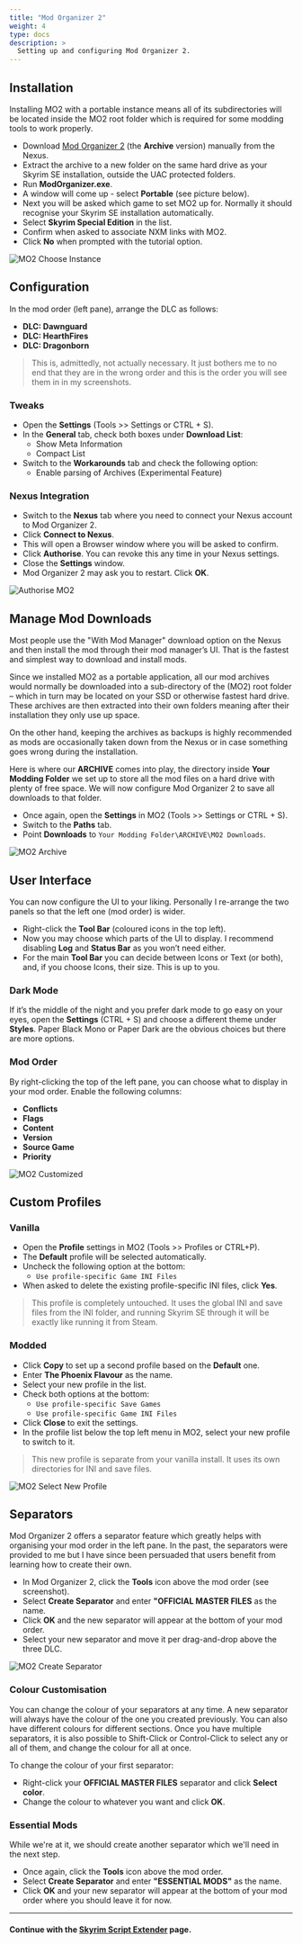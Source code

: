 ```yaml
---
title: "Mod Organizer 2"
weight: 4
type: docs
description: >
  Setting up and configuring Mod Organizer 2.
---
```


## Installation

Installing MO2 with a portable instance means all of its subdirectories will be located inside the MO2 root folder which is required for some modding tools to work properly.

* Download [Mod Organizer 2](https://www.nexusmods.com/skyrimspecialedition/mods/6194) (the **Archive** version) manually from the Nexus.
* Extract the archive to a new folder on the same hard drive as your Skyrim SE installation, outside the UAC protected folders.
* Run **ModOrganizer.exe**.
* A window will come up - select **Portable** (see picture below).
* Next you will be asked which game to set MO2 up for. Normally it should recognise your Skyrim SE installation automatically.
* Select **Skyrim Special Edition** in the list.
* Confirm when asked to associate NXM links with MO2.
* Click **No** when prompted with the tutorial option.

![MO2 Choose Instance](/Pictures/skyrim-se/initial-setup/mo2-choose-instance.png)

## Configuration

In the mod order (left pane), arrange the DLC as follows:

- **DLC: Dawnguard**
- **DLC: HearthFires**
- **DLC: Dragonborn**

> This is, admittedly, not actually necessary. It just bothers me to no end that they are in the wrong order and this is the order you will see them in in my screenshots.

### Tweaks

* Open the **Settings** (Tools >> Settings or CTRL + S).
* In the **General** tab, check both boxes under **Download List**:
  * Show Meta Information
  * Compact List
* Switch to the **Workarounds** tab and check the following option:
  * Enable parsing of Archives (Experimental Feature)

### Nexus Integration

* Switch to the **Nexus** tab where you need to connect your Nexus account to Mod Organizer 2.
* Click **Connect to Nexus**.
* This will open a Browser window where you will be asked to confirm.
* Click **Authorise**. You can revoke this any time in your Nexus settings.
* Close the **Settings** window.
* Mod Organizer 2 may ask you to restart. Click **OK**.

![Authorise MO2](/Pictures/skyrim-se/initial-setup/authorise-mo2.png)

## Manage Mod Downloads

Most people use the "With Mod Manager" download option on the Nexus and then install the mod through their mod manager’s UI. That is the fastest and simplest way to download and install mods.

Since we installed MO2 as a portable application, all our mod archives would normally be downloaded into a sub-directory of the (MO2) root folder – which in turn may be located on your SSD or otherwise fastest hard drive. These archives are then extracted into their own folders meaning after their installation they only use up space.

On the other hand, keeping the archives as backups is highly recommended as mods are occasionally taken down from the Nexus or in case something goes wrong during the installation.

Here is where our **ARCHIVE** comes into play, the directory inside **Your Modding Folder** we set up to store all the mod files on a hard drive with plenty of free space. We will now configure Mod Organizer 2 to save all downloads to that folder.

* Once again, open the **Settings** in MO2 (Tools >> Settings or CTRL + S).
* Switch to the **Paths** tab.
* Point **Downloads** to `Your Modding Folder\ARCHIVE\MO2 Downloads`.

![MO2 Archive](/Pictures/skyrim-se/initial-setup/mo2-archive.png)

## User Interface

You can now configure the UI to your liking. Personally I re-arrange the two panels so that the left one (mod order) is wider.

* Right-click the **Tool Bar** (coloured icons in the top left).
* Now you may choose which parts of the UI to display. I recommend disabling **Log** and **Status Bar** as you won’t need either.
* For the main **Tool Bar** you can decide between Icons or Text (or both), and, if you choose Icons, their size. This is up to you.

### Dark Mode

If it’s the middle of the night and you prefer dark mode to go easy on your eyes, open the **Settings** (CTRL + S) and choose a different theme under **Styles**. Paper Black Mono or Paper Dark are the obvious choices but there are more options.

### Mod Order

By right-clicking the top of the left pane, you can choose what to display in your mod order. Enable the following columns:

* **Conflicts**
* **Flags**
* **Content**
* **Version**
* **Source Game**
* **Priority**

![MO2 Customized](/Pictures/skyrim-se/initial-setup/mo2-customised.png)

## Custom Profiles

### Vanilla

* Open the **Profile** settings in MO2 (Tools >> Profiles or CTRL+P).
* The **Default** profile will be selected automatically.
* Uncheck the following option at the bottom:
  * `Use profile-specific Game INI Files`
* When asked to delete the existing profile-specific INI files, click **Yes**.

> This profile is completely untouched. It uses the global INI and save files from the INI folder, and running Skyrim SE through it will be exactly like running it from Steam. 

### Modded

* Click **Copy** to set up a second profile based on the **Default** one.
* Enter **The Phoenix Flavour** as the name.
* Select your new profile in the list.
* Check both options at the bottom:
  * `Use profile-specific Save Games`
  * `Use profile-specific Game INI Files`
* Click **Close** to exit the settings.
* In the profile list below the top left menu in MO2, select your new profile to switch to it.

> This new profile is separate from your vanilla install. It uses its own directories for INI and save files.

![MO2 Select New Profile](/Pictures/skyrim-se/initial-setup/mo2-select-new-profile.png)

## Separators

Mod Organizer 2 offers a separator feature which greatly helps with organising your mod order in the left pane. In the past, the separators were provided to me but I have since been persuaded that  users benefit from learning how to create their own.

- In Mod Organizer 2, click the **Tools** icon above the mod order (see screenshot).
- Select **Create Separator** and enter **"OFFICIAL MASTER FILES** as the name.
- Click **OK** and the new separator will appear at the bottom of your mod order.
- Select your new separator and move it per drag-and-drop above the three DLC.

![MO2 Create Separator](/Pictures/skyrim-se/initial-setup/mo2-create-separator.png)

### Colour Customisation

You can change the colour of your separators at any time. A new separator will always have the colour of the one you created previously. You can also have different colours for different sections. Once you have multiple separators, it is also possible to Shift-Click or Control-Click to select any or all of them, and change the colour for all at once.

To change the colour of your first separator:

- Right-click your **OFFICIAL MASTER FILES** separator and click **Select color**.
- Change the colour to whatever you want and click **OK**.

### Essential Mods

While we're at it, we should create another separator which we'll need in the next step.

- Once again, click the **Tools** icon above the mod order.
- Select **Create Separator** and enter **"ESSENTIAL MODS"** as the name.
- Click **OK** and your new separator will appear at the bottom of your mod order where you should leave it for now.

---

#### Continue with the [Skyrim Script Extender](/skyrim-se/initial-setup/skyrim-script-extender/) page.